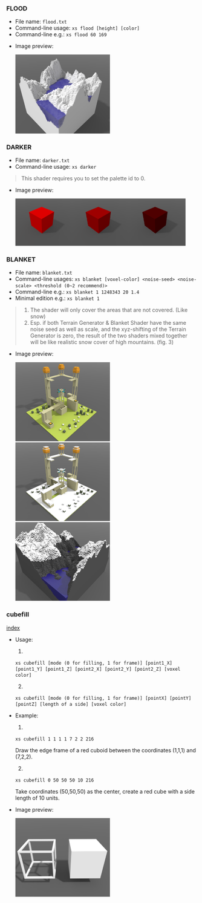 ### FLOOD

* File name: `flood.txt`
* Command-line usage: `xs flood [height] [color]`
* Command-line e.g.: `xs flood 60 169`
>
* Image preview:

  <img src="../img/f.png" width="250px">
### DARKER

* File name: `darker.txt`
* Command-line usage: `xs darker`
> This shader requires you to set the palette id to 0. 
* Image preview:

  <img src="../img/d.png" width="150px"><img src="../img/d1.png" width="150px"><img src="../img/d2.png" width="150px">
### BLANKET
* File name: `blanket.txt`
* Command-line usages: 
  `xs blanket [voxel-color] <noise-seed> <noise-scale> <threshold (0~2 recommend)>`
* Command-line e.g.: `xs blanket 1 1248343 20 1.4`
* Minimal edition e.g.: `xs blanket 1`
>1. The shader will only cover the areas that are not covered. (Like snow)
>2. Esp. if both Terrain Generator & Blanket Shader have the same noise seed as well as scale, and the xyz-shifting of the Terrain Generator is zero, the result of the two shaders mixed together will be like realistic snow cover of high mountains. (fig. 3)
* Image preview:

  <img src="../img/b.png" width="250px">
  <img src="../img/b1.png" width="250px">
  <img src="../img/b2.png" width="250px">
### cubefill
<a href="#index">index</a>
* Usage:
  
  1. 
  ```
  xs cubefill [mode (0 for filling, 1 for frame)] [point1_X] [point1_Y] [point1_Z] [point2_X] [point2_Y] [point2_Z] [voxel color]
  ```

  2. 
  ```
  xs cubefill [mode (0 for filling, 1 for frame)] [pointX] [pointY] [pointZ] [length of a side] [voxel color]
  ```
* Example:
  
  1. 
  
  ```
  xs cubefill 1 1 1 1 7 2 2 216
  ```
  Draw the edge frame of a red cuboid between the coordinates (1,1,1) and (7,2,2).

  2. 
  
  ```
  xs cubefill 0 50 50 50 10 216
  ```
  Take coordinates (50,50,50) as the center, create a red cube with a side length of 10 units.
* Image preview:

  <img src="../img/cf.png" width="250px">

